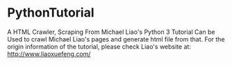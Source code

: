 # PythonTutorial
A HTML Crawler, Scraping From Michael Liao's Python 3 Tutorial
Can be Used to crawl Michael Liao's pages and generate html file from that. For the origin information of the tutorial, please check Liao's website at: http://www.liaoxuefeng.com/
